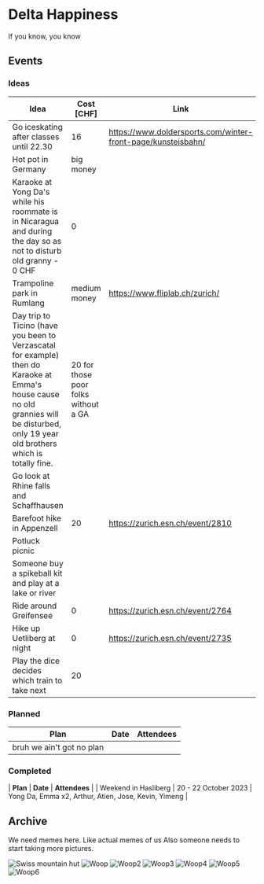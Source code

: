 # Delta Happiness
If you know, you know
## Events

### Ideas
| **Idea** | **Cost [CHF]** | **Link** |
|---|---|---|
| Go iceskating after classes until 22.30  | 16  | https://www.doldersports.com/winter-front-page/kunsteisbahn/ |
| Hot pot in Germany | big money |  |
| Karaoke at Yong Da's while his roommate is in Nicaragua and during the day so as not to disturb old granny - 0 CHF | 0  |  |
| Trampoline park in Rumlang  | medium money | https://www.fliplab.ch/zurich/ |
| Day trip to Ticino (have you been to Verzascatal for example) then do Karaoke at Emma's house cause no old grannies will be disturbed, only 19 year old brothers which is totally fine. | 20 for those poor folks without a GA |  |
| Go look at Rhine falls and Schaffhausen |  |  |
| Barefoot hike in Appenzell | 20  | https://zurich.esn.ch/event/2810 |
| Potluck picnic |  |  |
| Someone buy a spikeball kit and play at a lake or river  |  |  |
| Ride around Greifensee | 0  | https://zurich.esn.ch/event/2764 |
| Hike up Uetliberg at night | 0  | https://zurich.esn.ch/event/2735 |
| Play the dice decides which train to take next  | 20  |  |

### Planned
| **Plan** | **Date** | **Attendees** | 
|---|---|---|
| bruh we ain't got no plan | | 

### Completed
| **Plan** | **Date** | **Attendees** | 
| Weekend in Hasliberg | 20 - 22 October 2023 | Yong Da, Emma x2, Arthur, Atien, Jose, Kevin, Yimeng |
 

## Archive

We need memes here. Like actual memes of us
Also someone needs to start taking more pictures.

![Swiss mountain hut](images/hasliberg_hut.jpg)
![Woop](images/Beschte%20-%201.jpeg)
![Woop2](images/Beschte%20-%202.jpeg)
![Woop3](images/Beschte%20-%203.jpeg)
![Woop4](images/Beschte%20-%204.jpeg)
![Woop5](images/Beschte%20-%205.jpeg)
![Woop6](images/Beschte%20-%205.jpeg)
